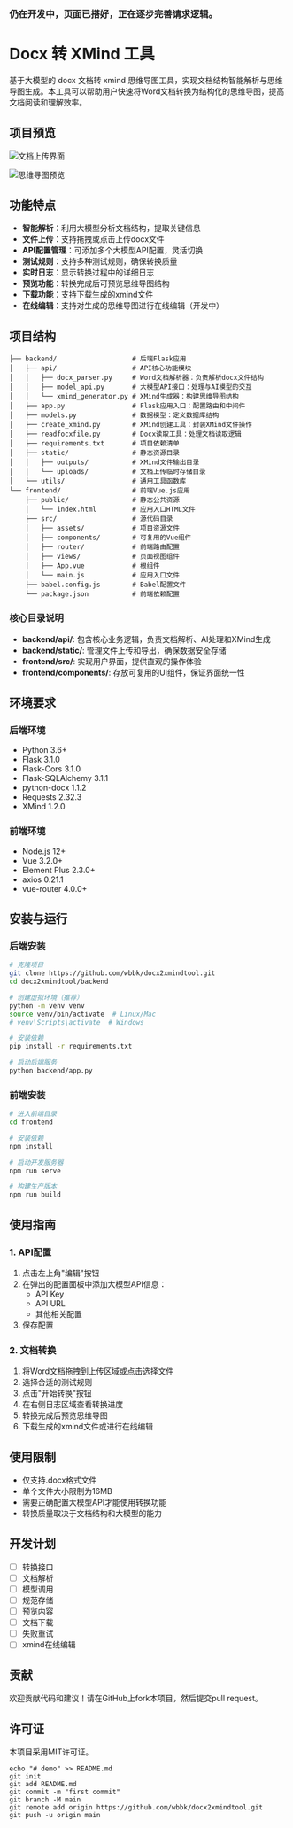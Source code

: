 ### 仍在开发中，页面已搭好，正在逐步完善请求逻辑。

# Docx 转 XMind 工具

基于大模型的 docx 文档转 xmind 思维导图工具，实现文档结构智能解析与思维导图生成。本工具可以帮助用户快速将Word文档转换为结构化的思维导图，提高文档阅读和理解效率。

## 项目预览

![文档上传界面](iShot_2025-03-19_22.55.27.png)

![思维导图预览](iShot_2025-03-19_22.55.49.png)

## 功能特点

- **智能解析**：利用大模型分析文档结构，提取关键信息
- **文件上传**：支持拖拽或点击上传docx文件
- **API配置管理**：可添加多个大模型API配置，灵活切换
- **测试规则**：支持多种测试规则，确保转换质量
- **实时日志**：显示转换过程中的详细日志
- **预览功能**：转换完成后可预览思维导图结构
- **下载功能**：支持下载生成的xmind文件
- **在线编辑**：支持对生成的思维导图进行在线编辑（开发中）

## 项目结构

```
├── backend/                   # 后端Flask应用
│   ├── api/                   # API核心功能模块
│   │   ├── docx_parser.py     # Word文档解析器：负责解析docx文件结构
│   │   ├── model_api.py       # 大模型API接口：处理与AI模型的交互
│   │   └── xmind_generator.py # XMind生成器：构建思维导图结构
│   ├── app.py                 # Flask应用入口：配置路由和中间件
│   ├── models.py              # 数据模型：定义数据库结构
│   ├── create_xmind.py        # XMind创建工具：封装XMind文件操作
│   ├── readfocxfile.py        # Docx读取工具：处理文档读取逻辑
│   ├── requirements.txt       # 项目依赖清单
│   ├── static/                # 静态资源目录
│   │   ├── outputs/           # XMind文件输出目录
│   │   └── uploads/           # 文档上传临时存储目录
│   └── utils/                 # 通用工具函数库
└── frontend/                  # 前端Vue.js应用
    ├── public/                # 静态公共资源
    │   └── index.html         # 应用入口HTML文件
    ├── src/                   # 源代码目录
    │   ├── assets/            # 项目资源文件
    │   ├── components/        # 可复用的Vue组件
    │   ├── router/            # 前端路由配置
    │   ├── views/             # 页面视图组件
    │   ├── App.vue            # 根组件
    │   └── main.js            # 应用入口文件
    ├── babel.config.js        # Babel配置文件
    └── package.json           # 前端依赖配置
```

### 核心目录说明

- **backend/api/**: 包含核心业务逻辑，负责文档解析、AI处理和XMind生成
- **backend/static/**: 管理文件上传和导出，确保数据安全存储
- **frontend/src/**: 实现用户界面，提供直观的操作体验
- **frontend/components/**: 存放可复用的UI组件，保证界面统一性

## 环境要求

### 后端环境
- Python 3.6+
- Flask 3.1.0
- Flask-Cors 3.1.0
- Flask-SQLAlchemy 3.1.1
- python-docx 1.1.2
- Requests 2.32.3
- XMind 1.2.0

### 前端环境
- Node.js 12+
- Vue 3.2.0+
- Element Plus 2.3.0+
- axios 0.21.1
- vue-router 4.0.0+

## 安装与运行

### 后端安装

```bash
# 克隆项目
git clone https://github.com/wbbk/docx2xmindtool.git
cd docx2xmindtool/backend

# 创建虚拟环境（推荐）
python -m venv venv
source venv/bin/activate  # Linux/Mac
# venv\Scripts\activate  # Windows

# 安装依赖
pip install -r requirements.txt

# 启动后端服务
python backend/app.py
```

### 前端安装

```bash
# 进入前端目录
cd frontend

# 安装依赖
npm install

# 启动开发服务器
npm run serve

# 构建生产版本
npm run build
```

## 使用指南

### 1. API配置
1. 点击左上角"编辑"按钮
2. 在弹出的配置面板中添加大模型API信息：
   - API Key
   - API URL
   - 其他相关配置
3. 保存配置

### 2. 文档转换
1. 将Word文档拖拽到上传区域或点击选择文件
2. 选择合适的测试规则
3. 点击"开始转换"按钮
4. 在右侧日志区域查看转换进度
5. 转换完成后预览思维导图
6. 下载生成的xmind文件或进行在线编辑

## 使用限制

- 仅支持.docx格式文件
- 单个文件大小限制为16MB
- 需要正确配置大模型API才能使用转换功能
- 转换质量取决于文档结构和大模型的能力

## 开发计划

- [ ] 转换接口
- [ ] 文档解析
- [ ] 模型调用
- [ ] 规范存储
- [ ] 预览内容
- [ ] 文档下载
- [ ] 失败重试
- [ ] xmind在线编辑

## 贡献
欢迎贡献代码和建议！请在GitHub上fork本项目，然后提交pull request。

## 许可证
本项目采用MIT许可证。


```
echo "# demo" >> README.md
git init
git add README.md
git commit -m "first commit"
git branch -M main
git remote add origin https://github.com/wbbk/docx2xmindtool.git
git push -u origin main
```